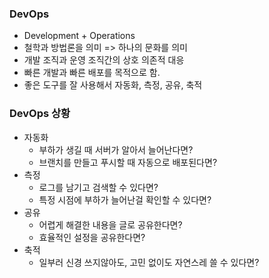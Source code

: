 ### DevOps
- Development + Operations
- 철학과 방법론을 의미 => 하나의 문화를 의미
- 개발 조직과 운영 조직간의 상호 의존적 대응
- 빠른 개발과 빠른 배포를 목적으로 함.
- 좋은 도구를 잘 사용해서 자동화, 측정, 공유, 축적

### DevOps 상황
- 자동화
  - 부하가 생길 때 서버가 알아서 늘어난다면?
  - 브랜치를 만들고 푸시할 때 자동으로 배포된다면?
- 측정
  - 로그를 남기고 검색할 수 있다면?
  - 특정 시점에 부하가 늘어난걸 확인할 수 있다면?
- 공유
  - 어렵게 해결한 내용을 글로 공유한다면?
  - 효율적인 설정을 공유한다면?
- 축적
  - 일부러 신경 쓰지않아도, 고민 없이도 자연스레 쓸 수 있다면?

